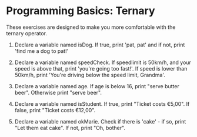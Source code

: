# Programming Basics: Ternary

These exercises are designed to make you more comfortable with the ternary operator. 

1. Declare a variable named isDog. If true, print 'pat, pat' and if not, print 'find me a dog to pat!'

2. Declare a variable named speedCheck. If speedlimit is 50km/h, and your speed is above that, print 'you're going too fast!'. If speed is lower than 50km/h, print 'You're driving below the speed limit, Grandma'.

3. Declare a variable named age. If age is below 16, print "serve butter beer". Otherwise print "serve beer".

4. Declare a variable named isStudent. If true, print "Ticket costs €5,00". If false, print "Ticket costs €12,00".

5. Declare a variable named okMarie. Check if there is 'cake' - if so, print "Let them eat cake". If not, print "Oh, bother". 



